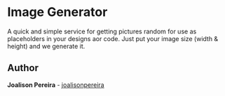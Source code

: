 <h1 align="left">
  <strong>Image Generator</strong>
</h1>

<p align="left">
  A quick and simple service for getting pictures random for use as placeholders in your designs aor code. Just put your image size (width & height) and we generate it.
</p>

## Author

**Joalison Pereira** - [joalisonpereira](https://github.com/joalisonpereira)
